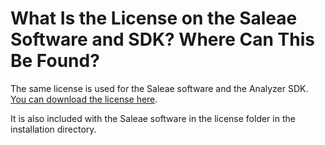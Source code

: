 # What Is the License on the Saleae Software and SDK? Where Can This Be Found?

The same license is used for the Saleae software and the Analyzer SDK. [You can download the license here](https://trello-attachments.s3.amazonaws.com/55f0a61a10f9f592573a4205/5697d62ba03bdba21581dc15/429ff3e09adc4067ec9984092759897d/License.txt).

It is also included with the Saleae software in the license folder in the installation directory.

